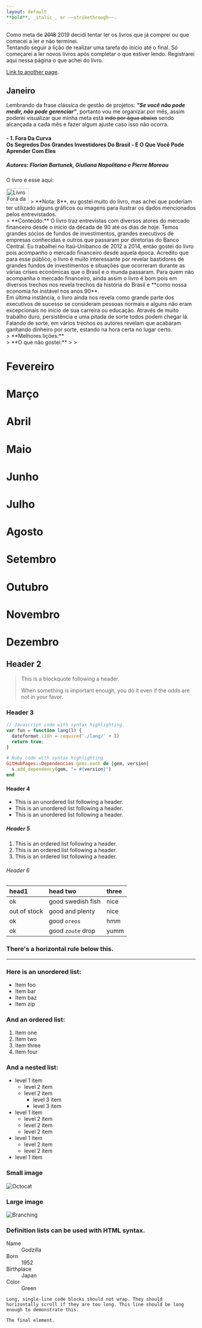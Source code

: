 ```yaml
---
layout: default
**bold**, _italic_, or ~~strikethrough~~.
---
```


Como meta de ~~2018~~ 2019 decidi tentar ler os livros que já comprei ou que comecei a ler e não terminei.
<br>Tentando seguir a lição de realizar uma tarefa do ínicio até o final. Só começarei a ler novos livros após completar o que estiver lendo. Registrarei aqui nessa página o que achei do livro.

[Link to another page](./another-page.html).

## **Janeiro**

Lembrando da frase clássica de gestão de projetos: _**"Se você não pode medir, não pode gerenciar"**_, portanto vou me organizar por mês, assim poderei visualizar que minha meta está ~~indo por água abaixo~~ sendo alcançada a cada mês e fazer algum ajuste caso isso não ocorra.

#### - **1. Fora Da Curva**<br> Os Segredos Dos Grandes Investidores Do Brasil - E O Que Você Pode Aprender Com Eles
##### Autores: Florian Bartunek, Giuliana Napolitano e Pierre Moreau
O livro é esse aqui:<br>
<html>
<body>
<img src="https://raw.githubusercontent.com/ealexbarros/livros/master/img/fora_da_curva.png" alt="Livro Fora da Curva" width=60 height=40>
</body>
  </html>
> **Nota: 8**, eu gostei muito do livro, mas achei que poderiam ter utilizado alguns gráficos ou imagens para ilustrar os dados mencionados pelos entrevistados. <br>
> **Conteúdo:** O livro traz entrevistas com diversos atores do mercado financeiro desde o inicio da década de 90 até os dias de hoje. Temos grandes sócios de fundos de investimentos, grandes executivos de empresas conhecidas e outros que passaram por diretorias do Banco Central. Eu trabalhei no Itaú-Unibanco de 2012 a 2014, então gostei do livro pois acompanho o mercado financeiro desde aquela época. Acredito que para esse público, o livro é muito interessante por revelar bastidores de grandes fundos de investimentos e situações que ocorreram durante as várias crises econômicas que o Brasil e o munda passaram. Para quem não acompanha o mercado financeiro, ainda assim o livro é bom pois em diversos trechos nos revela trechos da história do Brasil e **como nossa economia foi instável nos anos 90**.<br>
Em última instância, o livro ainda nos revela como grande parte dos executivos de sucesso se consideram pessoas normais e alguns não eram excepcionais no início de sua carreira ou educação. Através de muito trabalho duro, persistência e uma pitada de sorte todos podem chegar lá. Falando de sorte, em vários trechos os autores revelam que acabaram ganhando dinheiro por sorte, estando na hora certa no lugar certo.<br>
> **Melhores lições:**   <br>
> **O que não gostei:**
>
>



# Fevereiro
# Março
# Abril
# Maio
# Junho
# Julho
# Agosto
# Setembro
# Outubro
# Novembro
# Dezembro

## Header 2

> This is a blockquote following a header.
>
> When something is important enough, you do it even if the odds are not in your favor.

### Header 3

```js
// Javascript code with syntax highlighting.
var fun = function lang(l) {
  dateformat.i18n = require('./lang/' + l)
  return true;
}
```

```ruby
# Ruby code with syntax highlighting
GitHubPages::Dependencies.gems.each do |gem, version|
  s.add_dependency(gem, "= #{version}")
end
```

#### Header 4

*   This is an unordered list following a header.
*   This is an unordered list following a header.
*   This is an unordered list following a header.

##### Header 5

1.  This is an ordered list following a header.
2.  This is an ordered list following a header.
3.  This is an ordered list following a header.

###### Header 6

| head1        | head two          | three |
|:-------------|:------------------|:------|
| ok           | good swedish fish | nice  |
| out of stock | good and plenty   | nice  |
| ok           | good `oreos`      | hmm   |
| ok           | good `zoute` drop | yumm  |

### There's a horizontal rule below this.

* * *

### Here is an unordered list:

*   Item foo
*   Item bar
*   Item baz
*   Item zip

### And an ordered list:

1.  Item one
1.  Item two
1.  Item three
1.  Item four

### And a nested list:

- level 1 item
  - level 2 item
  - level 2 item
    - level 3 item
    - level 3 item
- level 1 item
  - level 2 item
  - level 2 item
  - level 2 item
- level 1 item
  - level 2 item
  - level 2 item
- level 1 item

### Small image

![Octocat](https://raw.githubusercontent.com/ealexbarros/livros/master/img/fora_da_curva.png)

### Large image

![Branching](https://guides.github.com/activities/hello-world/branching.png)


### Definition lists can be used with HTML syntax.

<dl>
<dt>Name</dt>
<dd>Godzilla</dd>
<dt>Born</dt>
<dd>1952</dd>
<dt>Birthplace</dt>
<dd>Japan</dd>
<dt>Color</dt>
<dd>Green</dd>
</dl>

```
Long, single-line code blocks should not wrap. They should horizontally scroll if they are too long. This line should be long enough to demonstrate this.
```

```
The final element.
```

